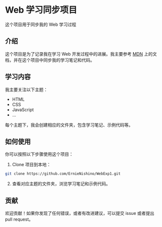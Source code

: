 # Web 学习同步项目

这个项目用于同步我的 Web 学习过程


## 介绍

这个项目是为了记录我在学习 Web 开发过程中的进展。我主要参考 [MDN](https://developer.mozilla.org/zh-CN/docs) 上的文档，并在这个项目中同步我的学习笔记和代码。

## 学习内容

我主要关注以下主题：

- HTML
- CSS
- JavaScript
- ...

每个主题下，我会创建相应的文件夹，包含学习笔记、示例代码等。

## 如何使用

你可以按照以下步骤使用这个项目：

1. Clone 项目到本地：

```bash
git clone https://github.com/ErnieNishino/WebExp1.git
```

2. 查看对应主题的文件夹，浏览学习笔记和示例代码。

## 贡献

欢迎贡献！如果你发现了任何错误，或者有改进建议，可以提交 issue 或者提出 pull request。
